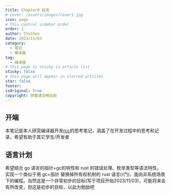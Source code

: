 ```yaml
---
title: Chapter0 前言
# cover: /assets/images/cover1.jpg
icon: page
# This control sidebar order
order: 1
author: ChiChen
date: 2023/11/03
category:
  - 笔记
  - 编译器
tag:
  - 编译器
# this page is sticky in article list
sticky: false
# this page will appear in starred articles
star: false
footer: 
isOriginal: true
copyright: 转载请注明出处
---
```


## 开端

本笔记是本人研究编译器开发[rcc](https://github.com/RccCommunity/rcc)的思考笔记，涵盖了在开发过程中的思考和记录，希望有助于其它学生/开发者

## 语言计划

希望结合 go 语言的指针+gc的特性和 rust 的错误处理、枚举类型等语法特性，实现一个类似于用 gc+指针 替换掉所有权机制的 rust 语言(r门)，面向非系统场景下的编程。当然这是一个非常初步的目标(写于项目开始2023/11/03)，可能将来会有所改变，但这是初步的目标，以此为勉励吧
